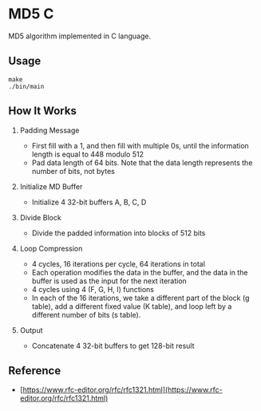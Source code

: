 # MD5 C

MD5 algorithm implemented in C language.

## Usage

```shell
make
./bin/main
```

## How It Works

1. Padding Message
   * First fill with a 1, and then fill with multiple 0s, until the information length is equal to 448 modulo 512
   * Pad data length of 64 bits. Note that the data length represents the number of bits, not bytes

2. Initialize MD Buffer
   * Initialize 4 32-bit buffers A, B, C, D

3. Divide Block
   * Divide the padded information into blocks of 512 bits

4. Loop Compression
   * 4 cycles, 16 iterations per cycle, 64 iterations in total
   * Each operation modifies the data in the buffer, and the data in the buffer is used as the input for the next iteration
   * 4 cycles using 4 (F, G, H, I) functions
   * In each of the 16 iterations, we take a different part of the block (g table), add a different fixed value (K table), and loop left by a different number of bits (s table).

5. Output
   * Concatenate 4 32-bit buffers to get 128-bit result

## Reference

* [https://www.rfc-editor.org/rfc/rfc1321.html](https://www.rfc-editor.org/rfc/rfc1321.html)
